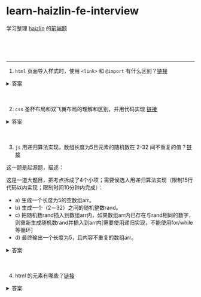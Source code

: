 # learn-haizlin-fe-interview

学习整理 [haizlin](https://github.com/haizlin) 的[前端题](https://github.com/haizlin/fe-interview)

<br><br><br>

***

1. `html` 页面导入样式时，使用 `<link>` 和 `@import` 有什么区别？[链接](https://github.com/haizlin/fe-interview/issues/1)

<details>
<summary>答案</summary>

* `<link>` 是 html 标签，规定当前文档和外部资源之间的关系，一般写在 `<head>` 元素中，而 `@import` 是 css 的 `@规则` 语句，用于在 css 中引入一个外部样式表，一般写在 `<style>` 元素和 css 文件的开头。
* `<link>` 引入的 css 会先于 `@import` 加载。
* `<link>` 可以被动态添加和移除，`@import` 不能。
* 它们的浏览器兼容性不一样，`@import` 要求需要高于 Internet Explorer 浏览器 5.5 以上。（现在基本可以忽略这个问题）

注意：有很多回答都说 `link引入的样式页面加载时同时加载` ，这样的说法不严谨，观察浏览器打开网站加载资源的顺序可以发现，等到文档下载完成之后才会去下载其他资源文件（css js 图片 等），在文档下载完成和开始下载其他资源文件中间，会有段时间没有下载请求，所以页面加载的同时是有可能和样式加载是重叠的，但还是有一个明显的先后顺序，毕竟最优先要把 html 文档下载下来才能去做其它事。
</details>
<br><br>

2. `css` 圣杯布局和双飞翼布局的理解和区别，并用代码实现 [链接](https://github.com/haizlin/fe-interview/issues/2)

<details>
<summary>答案</summary>

* 圣杯布局和双飞翼布局解决的问题是一样的，就是两边顶宽，中间自适应的三栏布局。
* 圣杯布局，为了中间 div 内容不被遮挡，将中间 div 设置了左右 padding-left 和 padding-right 后，将左右两个 div 用相对布局 position: relative并分别配合 right 和 left 属性，以便左右两栏 div 移动后不遮挡中间 div。双飞翼布局，为了中间 div 内容不被遮挡，直接在中间 div 内部创建子 div 用于放置内容，在该子 div 里用 margin-left 和 margin-right 为左右两栏 div 留出位置。

圣杯：

```html
<body>
<div id="hd">header</div>
<div id="bd">
  <div id="middle">middle</div>
  <div id="left">left</div>
  <div id="right">right</div>
</div>
<div id="footer">footer</div>
</body>

<style>
#hd{
    height:50px;
    background: #666;
    text-align: center;
}
#bd{
    /*左右栏通过添加负的margin放到正确的位置了，此段代码是为了摆正中间栏的位置*/
    padding:0 200px 0 180px;
    height:100px;
}
#middle{
    float:left;
    width:100%;/*左栏上去到第一行*/
    height:100px;
    background:blue;
}
#left{
    float:left;
    width:180px;
    height:100px;
    margin-left:-100%;
    background:#0c9;
    /*中间栏的位置摆正之后，左栏的位置也相应右移，通过相对定位的left恢复到正确位置*/
    position:relative;
    left:-180px;
}
#right{
    float:left;
    width:200px;
    height:100px;
    margin-left:-200px;
    background:#0c9;
    /*中间栏的位置摆正之后，右栏的位置也相应左移，通过相对定位的right恢复到正确位置*/
    position:relative;
    right:-200px;
}
#footer{
    height:50px;
    background: #666;
    text-align: center;
}
</style>
```

双飞翼

```html
<body>
<div id="hd">header</div> 
  <div id="middle">
    <div id="inside">middle</div>
  </div>
  <div id="left">left</div>
  <div id="right">right</div>
  <div id="footer">footer</div>
</body>

<style>
#hd{
    height:50px;
    background: #666;
    text-align: center;
}
#middle{
    float:left;
    width:100%;/*左栏上去到第一行*/     
    height:100px;
    background:blue;
}
#left{
    float:left;
    width:180px;
    height:100px;
    margin-left:-100%;
    background:#0c9;
}
#right{
    float:left;
    width:200px;
    height:100px;
    margin-left:-200px;
    background:#0c9;
}

/*给内部div添加margin，把内容放到中间栏，其实整个背景还是100%*/ 
#inside{
    margin:0 200px 0 180px;
    height:100px;
}
#footer{  
   clear:both; /*记得清楚浮动*/  
   height:50px;     
   background: #666;    
   text-align: center; 
} 
</style>
```
</details>
<br><br>

3. `js` 用递归算法实现，数组长度为5且元素的随机数在 2-32 间不重复的值？[链接](https://github.com/haizlin/fe-interview/issues/3)

这一题是起源题，描述：<br>

这是一道大题目，把考点拆成了4个小项；需要侯选人用递归算法实现（限制15行代码以内实现；限制时间10分钟内完成）：

* a) 生成一个长度为5的空数组arr。
* b) 生成一个（2－32）之间的随机整数rand。
* c) 把随机数rand插入到数组arr内，如果数组arr内已存在与rand相同的数字，则重新生成随机数rand并插入到arr内[需要使用递归实现，不能使用for/while等循环]
* d) 最终输出一个长度为5，且内容不重复的数组arr。

<details>
<summary>答案</summary>

```js
function randomArr (count, min, max, arr = []) {
    if (arr.length < count) {
        let t = Math.floor(Math.random() * (max - min + 1)) + min;
        while (arr.includes(t)) {
            t = Math.floor(Math.random() * (max - min + 1)) + min
        }
        arr.push(t);
        return randomArr(count--, min, max, arr);
    } else {
        return arr;
    }
}
```

不允许使用循环，改写一下：

```js
function randomArr (count, min, max, arr = []) {
    if (arr.length < count) {
        let t = Math.floor(Math.random() * (max - min + 1)) + min;
        if (arr.includes(t)) {
            return randomArr(count, min, max, arr);
        } else {
            arr.push(t);
            return randomArr(count--, min, max, arr);
        }
    } else {
        return arr;
    }
}
```

优化一下代码行数：

```js
function randomArr (count, min, max, arr = []) {
    let t = Math.floor(Math.random() * (max - min + 1)) + min;
    if (!arr.includes(t)) {
        arr.push(t);
    }
    return arr.length < count ? randomArr(count, min, max, arr) : arr;
}
```

衍生知识点：尾递归优化<br>

如果生成的是小数，而不是整数，这样实现就会有个缺点，没有尾递归优化，当调用次数太多的时候会调用栈溢出。于是写一个包装函数进行优化：

```js
function tco(f) {
  var value;
  var active = false;
  var accumulated = [];

  return function accumulator() {
    accumulated.push(arguments);
    if (!active) {
      active = true;
      while (accumulated.length) {
        value = f.apply(this, accumulated.shift());
      }
      active = false;
      return value;
    }
  };
}

const randomArr = tco(function (count, min, max, arr = []) {
    if (arr.length < count) {
        let t = Math.random() * (max - min + 1) + min;
        while (arr.includes(t)) {
            t = Math.random() * (max - min + 1) + min
        }
        arr.push(t);
        return randomArr(count--, min, max, arr);
    } else {
        return arr;
    }
})
```

这样优化后就不会调用栈溢出了。
</details>
<br><br>

4. html 的元素有哪些？[链接](https://github.com/haizlin/fe-interview/issues/4)

<details>
<summary>答案</summary>


</details>
<br><br>